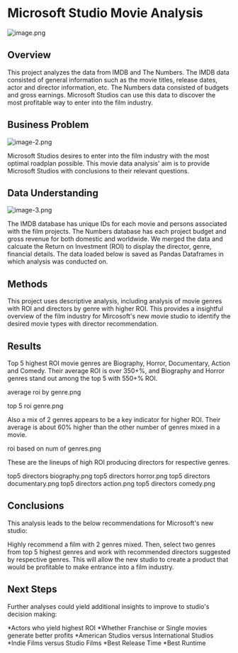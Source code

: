# Microsoft Studio Movie Analysis


![image.png](attachment:image.png)

## Overview

This project analyzes the data from IMDB and The Numbers. The IMDB data consisted of general information such as the movie titles, release dates, actor and director information, etc. The Numbers data consisted of budgets and gross earnings. Microsoft Studios can use this data to discover the most profitable way to enter into the film industry.

## Business Problem

![image-2.png](attachment:image-2.png)

Microsoft Studios desires to enter into the film industry with the most optimal roadplan possible. This movie data analysis' aim is to provide Microsoft Studios with conclusions to their relevant questions.

## Data Understanding

![image-3.png](attachment:image-3.png)

The IMDB database has unique IDs for each movie and persons associated with the film projects. The Numbers database has each project budget and gross revenue for both domestic and worldwide. We merged the data and calcuate the Return on Investment (ROI) to display the director, genre, financial details. The data loaded below is saved as Pandas Dataframes in which analysis was conducted on.

## Methods

This project uses descriptive analysis, including analysis of movie genres with ROI and directors by genre with higher ROI. This provides a insightful overview of the film industry for Mircosoft's new movie studio to identify the desired movie types with director recommendation.

## Results

Top 5 highest ROI movie genres are Biography, Horror, Documentary, Action and Comedy. Their average ROI is over 350+%, and Biography and Horror genres stand out among the top 5 with 550+% ROI.

average roi by genre.png

top 5 roi genre.png

Also a mix of 2 genres appears to be a key indicator for higher ROI. Their average is about 60% higher than the other number of genres mixed in a movie.

roi based on num of genres.png

These are the lineups of high ROI producing directors for respective genres.

top5 directors biography.png
top5 directors horror.png
top5 directors documentary.png
top5 directors action.png
top5 directors comedy.png

## Conclusions

This analysis leads to the below recommendations for Microsoft's new studio:

Highly recommend a film with 2 genres mixed. Then, select two genres from top 5 highest genres and work with recommended directors suggested by respective genres. This will allow the new studio to create a product that would be profitable to make entrance into a film industry. 


## Next Steps

Further analyses could yield additional insights to improve to studio's decision making:

*Actors who yield highest ROI
*Whether Franchise or Single movies generate better profits
*American Studios versus International Studios
*Indie Films versus Studio Films
*Best Release Time
*Best Runtime


